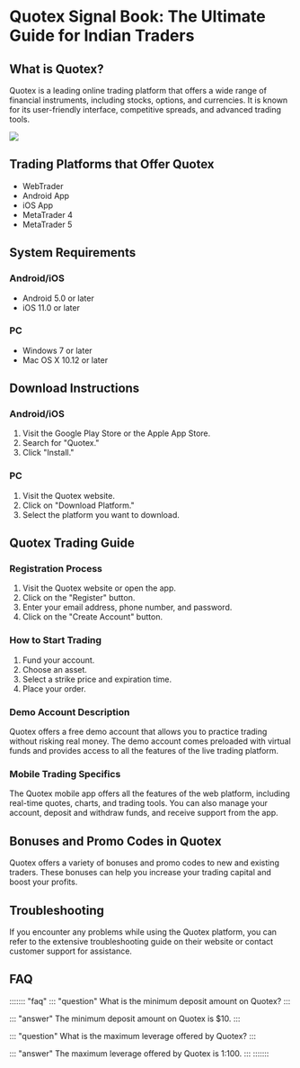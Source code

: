 # Quotex Signal Book: The Ultimate Guide for Indian Traders

## What is Quotex?

Quotex is a leading online trading platform that offers a wide range of
financial instruments, including stocks, options, and currencies. It is
known for its user-friendly interface, competitive spreads, and advanced
trading tools.

[![](https://static.quotex.io/files/8_en/300_250.jpg)](https://traff.sbs/brokerqxsignupf)

## Trading Platforms that Offer Quotex

-   WebTrader
-   Android App
-   iOS App
-   MetaTrader 4
-   MetaTrader 5

## System Requirements

### Android/iOS

-   Android 5.0 or later
-   iOS 11.0 or later

### PC

-   Windows 7 or later
-   Mac OS X 10.12 or later

## Download Instructions

### Android/iOS

1.  Visit the Google Play Store or the Apple App Store.
2.  Search for "Quotex."
3.  Click "Install."

### PC

1.  Visit the Quotex website.
2.  Click on "Download Platform."
3.  Select the platform you want to download.

## Quotex Trading Guide

### Registration Process

1.  Visit the Quotex website or open the app.
2.  Click on the "Register" button.
3.  Enter your email address, phone number, and password.
4.  Click on the "Create Account" button.

### How to Start Trading

1.  Fund your account.
2.  Choose an asset.
3.  Select a strike price and expiration time.
4.  Place your order.

### Demo Account Description

Quotex offers a free demo account that allows you to practice trading
without risking real money. The demo account comes preloaded with
virtual funds and provides access to all the features of the live
trading platform.

### Mobile Trading Specifics

The Quotex mobile app offers all the features of the web platform,
including real-time quotes, charts, and trading tools. You can also
manage your account, deposit and withdraw funds, and receive support
from the app.

## Bonuses and Promo Codes in Quotex

Quotex offers a variety of bonuses and promo codes to new and existing
traders. These bonuses can help you increase your trading capital and
boost your profits.

## Troubleshooting

If you encounter any problems while using the Quotex platform, you can
refer to the extensive troubleshooting guide on their website or contact
customer support for assistance.

## FAQ

::::::: \"faq\"
::: \"question\"
What is the minimum deposit amount on Quotex?
:::

::: \"answer\"
The minimum deposit amount on Quotex is \$10.
:::

::: \"question\"
What is the maximum leverage offered by Quotex?
:::

::: \"answer\"
The maximum leverage offered by Quotex is 1:100.
:::
:::::::

